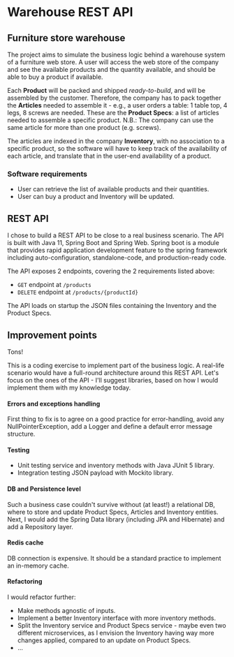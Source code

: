# Warehouse REST API

## Furniture store warehouse
The project aims to simulate the business logic behind a warehouse system of a furniture web store.
A user will access the web store of the company and see the available products and the quantity available, and should be able to buy a product if available.

Each **Product** will be packed and shipped *ready-to-build*, and will be assembled by the customer. Therefore, the company has to pack together the **Articles** needed to assemble it - e.g., a user orders a table: 1 table top, 4 legs, 8 screws are needed. These are the **Product Specs**: a list of articles needed to assemble a specific product.
N.B.: The company can use the same article for more than one product (e.g. screws).

The articles are indexed in the company **Inventory**, with no association to a specific product, so the software will have to keep track of the availability of each article, and translate that in the user-end availability of a product.

### Software requirements
- User can retrieve the list of available products and their quantities.
- User can buy a product and Inventory will be updated.

## REST API
I chose to build a REST API to be close to a real business scenario.
The API is built with Java 11, Spring Boot and Spring Web. Spring boot is a module that provides rapid application development feature to the spring framework including auto-configuration, standalone-code, and production-ready code.

The API exposes 2 endpoints, covering the 2 requirements listed above:

- `GET` endpoint at `/products`
- `DELETE` endpoint at `/products/{productId}`

The API loads on startup the JSON files containing the Inventory and the Product Specs.

## Improvement points
Tons!

This is a coding exercise to implement part of the business logic. A real-life scenario would have a full-round architecture around this REST API.
Let's focus on the ones of the API - I'll suggest libraries, based on how I would implement them with my knowledge today.

#### Errors and exceptions handling
First thing to fix is to agree on a good practice for error-handling, avoid any NullPointerException, add a Logger and define a default error message structure.

#### Testing
- Unit testing service and inventory methods with Java JUnit 5 library.
- Integration testing JSON payload with Mockito library.

#### DB and Persistence level
Such a business case couldn't survive without (at least!) a relational DB, where to store and update Product Specs, Articles and Inventory entities.
Next, I would add the Spring Data library (including JPA and Hibernate) and add a Repository layer.

#### Redis cache
DB connection is expensive. It should be a standard practice to implement an in-memory cache.

#### Refactoring
I would refactor further:
 - Make methods agnostic of inputs.
 - Implement a better Inventory interface with more inventory methods.
 - Split the Inventory service and Product Specs service - maybe even two different microservices, as I envision the Inventory having way more changes applied, compared to an update on Product Specs.
 - ...
